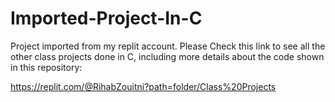# Imported-Project-In-C

Project imported from my replit account.
Please Check this link to see all the other class projects done in C, including more details about the code shown in this repository:

https://replit.com/@RihabZouitni?path=folder/Class%20Projects

